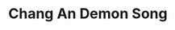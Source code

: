 --- 
title: "Chang An Demon Song"
publishdate: "2018-12-25T16:48:46+02:00"
src: "https://365manga.net/manga/chang-an-demon-song"
image: "https://data.365manga.net/images/thumbnails/32706-chang-an-demon-song.jpg"
description: " The story happened at the dawn of the Tang dynasty. Nobody knew the peaceful and prosperous capital Chang An had a really experienced demon fox, Duan Mu Ming De for its biggest brothel's owner. The shounen onmyouji Bai Yu Mu, the best onmyouji among the younger generation of his onmyouji family, masterful at slaying demons and being vengeful, was forced to reside in this demon…"
---